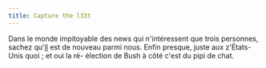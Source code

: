 ```yaml
---
title: Capture the l33t
---
```


Dans le monde impitoyable des news qui n'intéressent que trois personnes,
sachez qu'[il](http://www.megagear.com/megagear_site/detail.aspx?ID=57) est de
nouveau parmi nous. Enfin presque, juste aux z'États-Unis quoi ; et oui la ré-
élection de Bush à côté c'est du pipi de chat.

